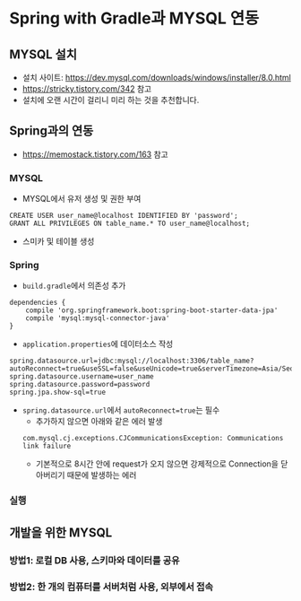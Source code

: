 # Spring with Gradle과 MYSQL 연동

## MYSQL 설치
* 설치 사이트: https://dev.mysql.com/downloads/windows/installer/8.0.html
* https://stricky.tistory.com/342 참고
* 설치에 오랜 시간이 걸리니 미리 하는 것을 추천합니다.

## Spring과의 연동
* https://memostack.tistory.com/163 참고
### MYSQL
* MYSQL에서 유저 생성 및 권한 부여
```
CREATE USER user_name@localhost IDENTIFIED BY 'password';
GRANT ALL PRIVILEGES ON table_name.* TO user_name@localhost;
```
* 스미카 및 테이블 생성
### Spring
* `build.gradle`에서 의존성 추가
```
dependencies { 
    compile 'org.springframework.boot:spring-boot-starter-data-jpa' 
    compile 'mysql:mysql-connector-java' 
}
```
* `application.properties`에 데이터소스 작성
```
spring.datasource.url=jdbc:mysql://localhost:3306/table_name?autoReconnect=true&useSSL=false&useUnicode=true&serverTimezone=Asia/Seoul 
spring.datasource.username=user_name 
spring.datasource.password=password 
spring.jpa.show-sql=true
```
  * `spring.datasource.url`에서 `autoReconnect=true`는 필수
    * 추가하지 않으면 아래와 같은 에러 발생
    ```
    com.mysql.cj.exceptions.CJCommunicationsException: Communications link failure
    ```
    * 기본적으로 8시간 안에 request가 오지 않으면 강제적으로 Connection을 닫아버리기 때문에 발생하는 에러

### 실행


## 개발을 위한 MYSQL
### 방법1: 로컬 DB 사용, 스키마와 데이터를 공유
### 방법2: 한 개의 컴퓨터를 서버처럼 사용, 외부에서 접속 